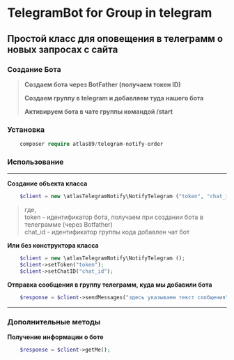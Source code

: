 # TelegramBot for Group in telegram

## Простой класс для оповещения в телеграмм о новых запросах с сайта 

### Создание Бота 

>**Создаем бота через BotFather (получаем токен ID)**
>
>**Создаем группу в telegram и добавляем туда нашего бота** 
>
>**Активируем бота в чате группы командой /start**

### Установка
```php
    composer require atlas89/telegram-notify-order
```
### Использование
***************************************
**Создание объекта класса** 
```php
    $client = new \atlasTelegramNotify\NotifyTelegram ("token", "chat_id");
```
> где,     
>    token - идентификатор бота, получаем при создании бота в телеграмме (через Botfather)   
>    chat_id - идентификатор группы кода добавлен чат бот

**Или без конструктора класса**
```php
    $client = new \atlasTelegramNotify\NotifyTelegram ();
    $client->setToken("token");
    $client->setChatID("chat_id");
```

**Отправка сообщения в группу телеграмм, куда мы добавили бота**

```php
    $response = $client->sendMessages("здесь указываем текст сообщения");
```
***************************************
### Дополнительные методы 

**Получение информации о боте**

```php
    $response = $client->getMe();
```
